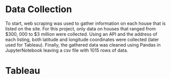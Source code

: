# Data Collection

To start, web scraping was used to gather information on each house that is listed on the site. For this project, only data on houses that ranged from $300, 000 to $3 million were collected. Using an API and the address of each listing, both latitude and longitude coordinates were collected (later used for Tableau). Finally, the gathered data was cleaned using Pandas in JupyterNotebook leaving a csv file with 1015 rows of data. 

# Tableau
